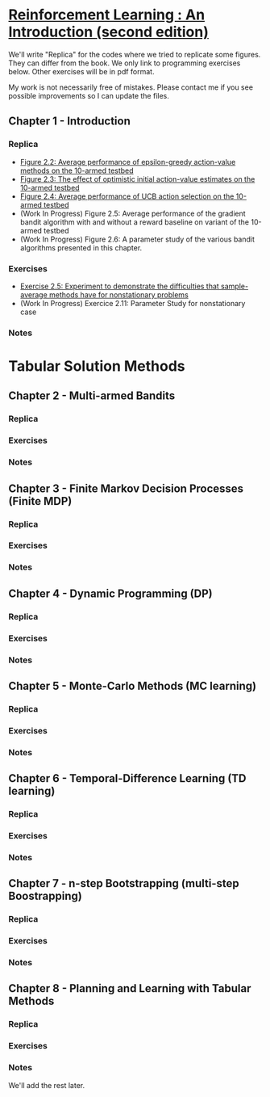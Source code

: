 # [Reinforcement Learning : An Introduction (second edition)](http://incompleteideas.net/book/RLbook2020.pdf)

We'll write "Replica" for the codes where we tried to replicate some figures. They can differ from the book. We only link to programming exercises below. Other exercises will be in pdf format.

My work is not necessarily free of mistakes. Please contact me if you see possible improvements so I can update the files.

## Chapter 1 - Introduction
### Replica
* [Figure 2.2: Average performance of epsilon-greedy action-value methods on the 10-armed testbed](https://github.com/Zenchiyu/learning-rl/tree/develop/Intro_RL_Sutton_book/Chap2-Multi-Armed-Bandits/10-armed-testbed#effectiveness-of-greedy-or-epsilon-greedy-action-value-methods)
* [Figure 2.3: The effect of optimistic initial action-value estimates on the 10-armed testbed](https://github.com/Zenchiyu/learning-rl/tree/develop/Intro_RL_Sutton_book/Chap2-Multi-Armed-Bandits/10-armed-testbed#optimistic-initial-values)
* [Figure 2.4: Average performance of UCB action selection on the 10-armed testbed](https://github.com/Zenchiyu/learning-rl/tree/develop/Intro_RL_Sutton_book/Chap2-Multi-Armed-Bandits/10-armed-testbed#upper-confidence-bound)
* (Work In Progress) Figure 2.5: Average performance of the gradient bandit algorithm with and without a reward
baseline on variant of the 10-armed testbed
* (Work In Progress) Figure 2.6: A parameter study of the various bandit algorithms presented in this chapter.

### Exercises
* [Exercise 2.5: Experiment to demonstrate the
difficulties that sample-average methods have for nonstationary problems](https://github.com/Zenchiyu/learning-rl/tree/develop/Intro_RL_Sutton_book/Chap2-Multi-Armed-Bandits/non-stationary-testbed#non-stationary-testbed)
* (Work In Progress) Exercice 2.11: Parameter Study for nonstationary case

### Notes

# Tabular Solution Methods
## Chapter 2 - Multi-armed Bandits
### Replica
### Exercises
### Notes

## Chapter 3 - Finite Markov Decision Processes (Finite MDP)
### Replica
### Exercises
### Notes

## Chapter 4 - Dynamic Programming (DP)
### Replica
### Exercises
### Notes

## Chapter 5 - Monte-Carlo Methods (MC learning)
### Replica
### Exercises
### Notes

## Chapter 6 - Temporal-Difference Learning (TD learning)
### Replica
### Exercises
### Notes

## Chapter 7 - n-step Bootstrapping (multi-step Boostrapping)
### Replica
### Exercises
### Notes

## Chapter 8 - Planning and Learning with Tabular Methods
### Replica
### Exercises
### Notes

We'll add the rest later.
